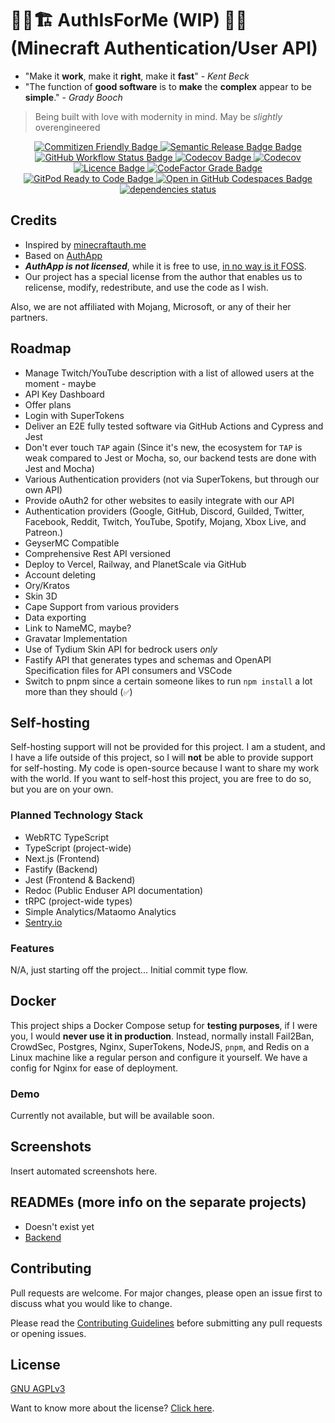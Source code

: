 # 👷‍♂️🏗️ AuthIsForMe (WIP) 🚧👷 (Minecraft Authentication/User API)

- "Make it **work**, make it **right**, make it **fast**" - _Kent Beck_
- "The function of **good software** is to **make** the **complex** appear to be **simple**." - _Grady Booch_

> Being built with love with modernity in mind. May be _slightly_ overengineered

<p align="center">
  </a>
  <a aria-label="Commitizen" href="https://commitizen.github.io/cz-cli/">
    <img alt="Commitizen Friendly Badge" src="https://img.shields.io/badge/commitizen-friendly-brightgreen.svg?style=for-the-badge">
  </a>
  <a aria-label="Semantic Release" href="https://github.com/semantic-release/semantic-release">
    <img alt="Semantic Release Badge Badge" src="https://img.shields.io/badge/%20%20%F0%9F%93%A6%F0%9F%9A%80-semantic--release-e10079.svg?style=for-the-badge">
    <a aria-label="Build Status" href="https://github.com/BrycensRanch/AuthIsForMe/actions/workflows/publish.yml">
      <img alt="GitHub Workflow Status Badge" src="https://img.shields.io/github/actions/workflow/status/BrycensRanch/AuthIsForMe/publish.yml?label=BUILD&logo=github&style=for-the-badge">
    </a>
    <a aria-label="Frontend Code Coverage" href="https://github.com/BrycensRanch/AuthIsForMe/actions?query=workflow%3ci-frontend.yml">
      <img alt="Codecov Badge" src="https://img.shields.io/codecov/c/github/BrycensRanch/AuthIsForMe?flag=unittests-frontend&label=FRONTEND%20COVERAGE&logo=codecov&style=for-the-badge">
    </a>
    <a aria-label="Backend Code Coverage" href="https://codecov.io/gh/BrycensRanch/AuthIsForMe">
    <img alt="Codecov" src="https://img.shields.io/codecov/c/github/BrycensRanch/AuthIsForMe?flag=unittests-backend&label=BACKEND%20CODE%20COVERAGE&style=for-the-badge">
    </a>
    <a aria-label="Licence" href="https://github.com/BrycensRanch/AuthIsForMe/blob/master/LICENSE">
      <img alt="Licence Badge" src="https://img.shields.io/github/license/BrycensRanch/AuthIsForMe?style=for-the-badge&labelColor=000000" />
    </a>
    <a aria-label="CodeFactor Grade" href="https://www.codefactor.io/repository/github/BrycensRanch/AuthIsForMe">
      <img alt="CodeFactor Grade Badge" src="https://img.shields.io/codefactor/grade/github/BrycensRanch/AuthIsForMe?style=for-the-badge" />
    </a>
    <a aria-label="GitPod Ready to Code" href="https://gitpod.io/from-referrer/">
      <img alt="GitPod Ready to Code Badge" src="https://img.shields.io/badge/Gitpod-Ready--to--Code-blue?logo=gitpod&style=for-the-badge" />
    </a>
    <a aria-label="Open in GitHub Codespaces" href="https://github.com/codespaces/new?hide_repo_select=true&ref=main&repo=604445666&machine=basicLinux32gb&devcontainer_path=.devcontainer%2Fdevcontainer.json&location=EastUs">
    <img alt="Open in GitHub Codespaces Badge"
      src="https://github.com/codespaces/badge.svg"
      />
    </a>
          <a href="https://depfu.com/github/BrycensRanch/AuthIsForMe">
       <img src="https://img.shields.io/depfu/dependencies/github/BrycensRanch/AuthIsForMe?style=for-the-badge" alt="dependencies status" />
    </a>
</p>

## Credits

- Inspired by [minecraftauth.me](https://minecraftauth.me?ref=brycensranchgithubreadme)
- Based on [AuthApp](https://github.com/Romvnly-Gaming/AuthApp)
- ***AuthApp is not licensed***, while it is free to use, [in no way is it FOSS](https://choosealicense.com/no-permission/).
- Our project has a special license from the author that enables us to relicense, modify, redestribute, and use the code as I wish.

Also, we are not affiliated with Mojang, Microsoft, or any of their her partners.
  
## Roadmap

- Manage Twitch/YouTube description with a list of allowed users at the moment - maybe
- API Key Dashboard
- Offer plans
- Login with SuperTokens
- Deliver an E2E fully tested software via GitHub Actions and Cypress and Jest
- Don't ever touch `TAP` again (Since it's new, the ecosystem for `TAP` is weak compared to Jest or Mocha, so, our backend tests are done with Jest and Mocha)
- Various Authentication providers (not via SuperTokens, but through our own API)
- Provide oAuth2 for other websites to easily integrate with our API
- Authentication providers (Google, GitHub, Discord, Guilded, Twitter, Facebook, Reddit, Twitch, YouTube, Spotify, Mojang, Xbox Live, and Patreon.)
- GeyserMC Compatible
- Comprehensive Rest API versioned
- Deploy to Vercel, Railway, and PlanetScale via GitHub
- Account deleting
- Ory/Kratos
- Skin 3D
- Cape Support from various providers
- Data exporting
- Link to NameMC, maybe?
- Gravatar Implementation
- Use of Tydium Skin API for bedrock users _only_
- Fastify API that generates types and schemas and OpenAPI Specification files for API consumers and VSCode
- Switch to pnpm since a certain someone likes to run `npm install` a lot more than they should (`✅`)

## Self-hosting

Self-hosting support will not be provided for this project.
I am a student, and I have a life outside of this project, so I will **not** be able to provide support for self-hosting.
My code is open-source because I want to share my work with the world.
If you want to self-host this project, you are free to do so, but you are on your own.

### Planned Technology Stack

- WebRTC TypeScript
- TypeScript (project-wide)
- Next.js (Frontend)
- Fastify (Backend)
- Jest (Frontend & Backend)
- Redoc (Public Enduser API documentation)
- tRPC (project-wide types)
- Simple Analytics/Mataomo Analytics
- [Sentry.io](https://sentry.io)

### Features

N/A, just starting off the project... Initial commit type flow.

## Docker

This project ships a Docker Compose setup for **testing purposes**, if I were you, I would **never use it in production**. Instead, normally install Fail2Ban, CrowdSec, Postgres, Nginx, SuperTokens, NodeJS, `pnpm`, and Redis on a Linux machine like a regular person and configure it yourself. We have a config for Nginx for ease of deployment.

### Demo

Currently not available, but will be available soon.

## Screenshots

Insert automated screenshots here.

## READMEs (more info on the separate projects)

- Doesn't exist yet
- [Backend](./backend/README.md)

## Contributing

Pull requests are welcome. For major changes, please open an issue first to discuss what you would like to change.

Please read the [Contributing Guidelines](CONTRIBUTING.md) before submitting any pull requests or opening issues.

## License

[GNU AGPLv3](./LICENSE)

Want to know more about the license? [Click here](https://choosealicense.com/licenses/agpl-3.0/).
